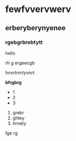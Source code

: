 # fewfvvervwerv


## erberyberynyenee

### rgebgrbrebtytt







hello

rh g ergeecgb

*hnvrtrnrtyvnrt*

**bfrgbrg**

* 1
* 2
* 3


1. grebr
2. ghtey
3. hrnety

fge rg


